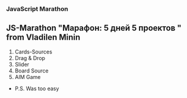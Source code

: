 ### JavaScript Marathon  



## JS-Marathon "Марафон: 5 дней 5 проектов " from Vladilen Minin

1. Cards-Sources
2. Drag & Drop
3. Slider
4. Board Source
5. AIM Game


* P.S. Was too easy
